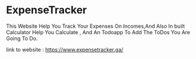# ExpenseTracker
This Website Help You Track Your Expenses On Incomes,And Also In built Calculator Help You Calculate , And An Todoapp To Add The ToDos You Are Going To Do. 


link to website : https://www.expensetracker.ga/
